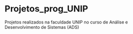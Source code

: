 # Projetos_prog_UNIP
Projetos realizados na faculdade UNIP no curso de Análise e Desenvolvimento de Sistemas (ADS)
